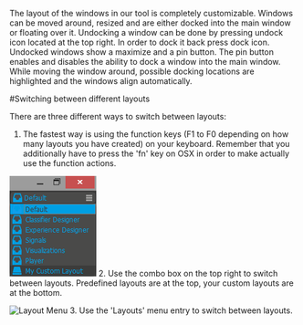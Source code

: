 The layout of the windows in our tool is completely customizable. Windows can be moved around, resized and are either docked into the main window or floating over it. Undocking a window can be done by pressing undock icon located at the top right. In order to dock it back press dock icon. Undocked windows show a maximize and a pin button. The pin button enables and disables the ability to dock a window into the main window. While moving the window around, possible docking locations are highlighted and the windows align automatically.

#Switching between different layouts

There are three different ways to switch between layouts:

1. The fastest way is using the function keys (F1 to F0 depending on how many layouts you have created) on your keyboard. Remember that you additionally have to press the 'fn' key on OSX in order to make actually use the function actions.

![Layout ComboBox](../neuromoreStudio/Images/Layouts/LayoutComboBox.png)
2. Use the combo box on the top right to switch between layouts. Predefined layouts are at the top, your custom layouts are at the bottom.

![Layout Menu](../neuromoreStudio/Images/Layouts/LayoutMenu.png)
3. Use the 'Layouts' menu entry to switch between layouts.